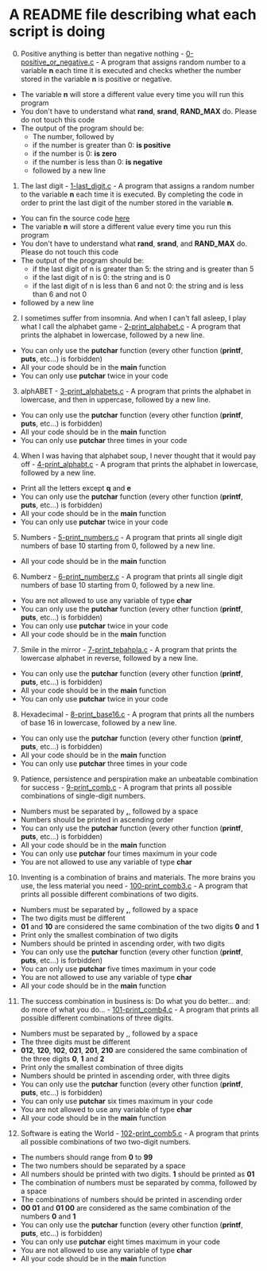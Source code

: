 # A README file describing what each script is doing

0. Positive anything is better than negative nothing - [0-positive_or_negative.c](./0-positive_or_negative.c) - A program that assigns random number to a variable **n** each time it is executed and checks whether the number stored in the variable **n** is positive or negative.
* The variable **n** will store a different value every time you will run this program
* You don't have to understand what **rand**, **srand**, **RAND_MAX** do. Please do not touch this code
* The output of the program should be:
	* The number, followed by
	- if the number is greater than 0: **is positive**
	- if the number is 0: **is zero**
	- if the number is less than 0: **is negative**
	* followed by a new line

1. The last digit - [1-last_digit.c](./1-last_digit.c) - A program that assigns a random number to the variable **n** each time it is executed. By completing the code in order to print the last digit of the number stored in the variable **n**.
* You can fin the source code [here](https://github.com/alx-tools/0x01.c/blob/master/1-last_digit_c)
* The variable **n** will store a different value every time you run this program
* You don't have to understand what **rand**, **srand**, and **RAND_MAX** do. Please do not touch this code
* The output of the program should be:
	* if the last digit of n is greater than 5: the string and is greater than 5
	* if the last digit of n is 0: the string and is 0
	* if the last digit of n is less than 6 and not 0: the string and is less than 6 and not 0
* followed by a new line

2. I sometimes suffer from insomnia. And when I can't fall asleep, I play what I call the alphabet game - [2-print_alphabet.c](./2-print_alphabet.c) - A program that prints the alphabet in lowercase, followed by a new line.
* You can only use the **putchar** function (every other function (**printf**, **puts**, etc…) is forbidden)
* All your code should be in the **main** function
* You can only use **putchar** twice in your code

3. alphABET - [3-print_alphabets.c](./3-print_alphabets.c) - A program that prints the alphabet in lowercase, and then in uppercase, followed by a new line.
* You can only use the **putchar** function (every other function (**printf**, **puts**, etc…) is forbidden)
* All your code should be in the **main** function
* You can only use **putchar** three times in your code

4. When I was having that alphabet soup, I never thought that it would pay off - [4-print_alphabt.c](./4-print_alphabt.c) - A program that prints the alphabet in lowercase, followed by a new line.
* Print all the letters except **q** and **e**
* You can only use the **putchar** function (every other function (**printf**, **puts**, etc…) is forbidden)
* All your code should be in the **main** function
* You can only use **putchar** twice in your code

5. Numbers - [5-print_numbers.c](./5-print_numbers.c) - A program that prints all single digit numbers of base 10 starting from 0, followed by a new line.
* All your code should be in the **main** function

6. Numberz - [6-print_numberz.c](./6-print_numberz.c) - A program that prints all single digit numbers of base 10 starting from 0, followed by a new line.
* You are not allowed to use any variable of type **char**
* You can only use the **putchar** function (every other function (**printf**, **puts**, etc…) is forbidden)
* You can only use **putchar** twice in your code
* All your code should be in the **main** function

7. Smile in the mirror - [7-print_tebahpla.c](./7-print_tebahpla.c) - A program that prints the lowercase alphabet in reverse, followed by a new line.
* You can only use the **putchar** function (every other function (**printf**, **puts**, etc…) is forbidden)
* All your code should be in the **main** function
* You can only use **putchar** twice in your code

8. Hexadecimal - [8-print_base16.c](./8-print_base16.c) - A program that prints all the numbers of base 16 in lowercase, followed by a new line.
* You can only use the **putchar** function (every other function (**printf**, **puts**, etc…) is forbidden)
* All your code should be in the **main** function
* You can only use **putchar** three times in your code

9. Patience, persistence and perspiration make an unbeatable combination for success - [9-print_comb.c](./9-print_comb.c) - A program that prints all possible combinations of single-digit numbers.
* Numbers must be separated by **,**, followed by a space
* Numbers should be printed in ascending order
* You can only use the **putchar** function (every other function (**printf**, **puts**, etc…) is forbidden)
* All your code should be in the **main** function
* You can only use **putchar** four times maximum in your code
* You are not allowed to use any variable of type **char**

10. Inventing is a combination of brains and materials. The more brains you use, the less material you need - [100-print_comb3.c](./100-print_comb3.c) - A program that prints all possible different combinations of two digits.
* Numbers must be separated by **,**, followed by a space
* The two digits must be different
* **01** and **10** are considered the same combination of the two digits **0** and **1**
* Print only the smallest combination of two digits
* Numbers should be printed in ascending order, with two digits
* You can only use the **putchar** function (every other function (**printf**, **puts**, etc…) is forbidden)
* You can only use **putchar** five times maximum in your code
* You are not allowed to use any variable of type **char**
* All your code should be in the **main** function

11. The success combination in business is: Do what you do better... and: do more of what you do... - [101-print_comb4.c](./101-print_comb4.c) - A program that prints all possible different combinations of three digits.
* Numbers must be separated by ,, followed by a space
* The three digits must be different
* **012**, **120**, **102**, **021**, **201**, **210** are considered the same combination of the three digits **0**, **1** and **2**
* Print only the smallest combination of three digits
* Numbers should be printed in ascending order, with three digits
* You can only use the **putchar** function (every other function (**printf**, **puts**, etc…) is forbidden)
* You can only use **putchar** six times maximum in your code
* You are not allowed to use any variable of type **char**
* All your code should be in the **main** function

12. Software is eating the World - [102-print_comb5.c](./102-print_comb5.c) - A program that prints all possible combinations of two two-digit numbers.
* The numbers should range from **0** to **99**
* The two numbers should be separated by a space
* All numbers should be printed with two digits. **1** should be printed as **01**
* The combination of numbers must be separated by comma, followed by a space
* The combinations of numbers should be printed in ascending order
* **00 01** and **01 00** are considered as the same combination of the numbers **0** and **1**
* You can only use the **putchar** function (every other function (**printf**, **puts**, etc…) is forbidden)
* You can only use **putchar** eight times maximum in your code
* You are not allowed to use any variable of type **char**
* All your code should be in the **main** function
